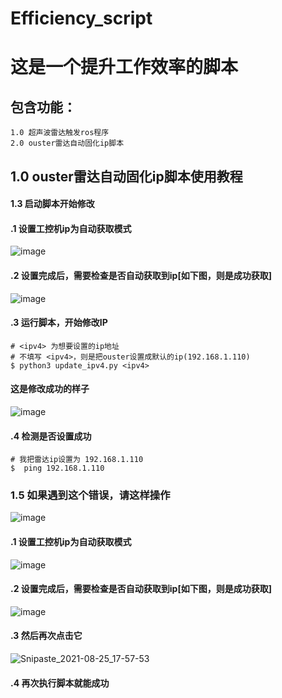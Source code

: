 # Efficiency_script
# 这是一个提升工作效率的脚本
## 包含功能：
```
1.0 超声波雷达触发ros程序
2.0 ouster雷达自动固化ip脚本
```
## 1.0 ouster雷达自动固化ip脚本使用教程
#### 1.3 启动脚本开始修改
#### .1 设置工控机ip为自动获取模式
![image](https://user-images.githubusercontent.com/46778435/130753680-53a5078d-d7d5-4d2f-92d4-f824a9d7aaac.png)
#### .2 设置完成后，需要检查是否自动获取到ip[如下图，则是成功获取]
![image](https://user-images.githubusercontent.com/46778435/130753801-21d6dfd1-11cc-4e9e-8785-f2890f22d965.png)
#### .3 运行脚本，开始修改IP 
```
# <ipv4> 为想要设置的ip地址
# 不填写 <ipv4>，则是把ouster设置成默认的ip(192.168.1.110)
$ python3 update_ipv4.py <ipv4>
```
#### 这是修改成功的样子
![image](https://user-images.githubusercontent.com/46778435/130771581-0c71fb22-270c-4def-86af-49e1e9cb8685.png)
#### .4 检测是否设置成功
```
# 我把雷达ip设置为 192.168.1.110
$  ping 192.168.1.110
```
### 1.5 如果遇到这个错误，请这样操作
![image](https://user-images.githubusercontent.com/46778435/130771825-392252b4-a28d-4698-84a1-03b146914668.png)
#### .1 设置工控机ip为自动获取模式
![image](https://user-images.githubusercontent.com/46778435/130753680-53a5078d-d7d5-4d2f-92d4-f824a9d7aaac.png)
#### .2 设置完成后，需要检查是否自动获取到ip[如下图，则是成功获取]
![image](https://user-images.githubusercontent.com/46778435/130753801-21d6dfd1-11cc-4e9e-8785-f2890f22d965.png)
#### .3 然后再次点击它
![Snipaste_2021-08-25_17-57-53](https://user-images.githubusercontent.com/46778435/130771196-ab2d1d1b-b230-462a-85e8-d9db3bca63cf.png)
#### .4 再次执行脚本就能成功
